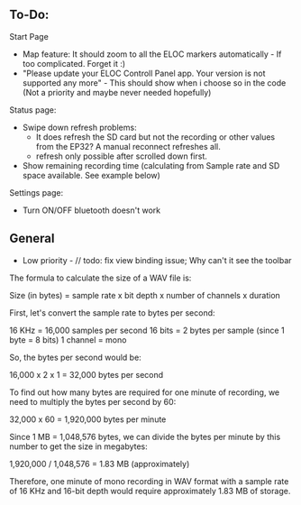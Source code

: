 ## To-Do:

Start Page
- Map feature: It should zoom to all the ELOC markers automatically - If too complicated. Forget it :)
- "Please update your ELOC Controll Panel app. Your version is not supported any more" - This should show when i choose so in the code (Not a priority and maybe never needed hopefully)

Status page: 
- Swipe down refresh problems:
	- It does refresh the SD card but not the recording or other values from the EP32? A manual reconnect refreshes all.
	- refresh only possible after scrolled down first.
- Show remaining recording time (calculating from Sample rate and SD space available. See example below)

Settings page: 
- Turn ON/OFF bluetooth doesn't work

## General
 - Low priority - // todo: fix view binding issue; Why can't it see the toolbar



The formula to calculate the size of a WAV file is:

Size (in bytes) = sample rate x bit depth x number of channels x duration

First, let's convert the sample rate to bytes per second:

16 KHz = 16,000 samples per second
16 bits = 2 bytes per sample (since 1 byte = 8 bits)
1 channel = mono

So, the bytes per second would be:

16,000 x 2 x 1 = 32,000 bytes per second

To find out how many bytes are required for one minute of recording, we need to multiply the bytes per second by 60:

32,000 x 60 = 1,920,000 bytes per minute

Since 1 MB = 1,048,576 bytes, we can divide the bytes per minute by this number to get the size in megabytes:

1,920,000 / 1,048,576 = 1.83 MB (approximately)

Therefore, one minute of mono recording in WAV format with a sample rate of 16 KHz and 16-bit depth would require approximately 1.83 MB of storage.
